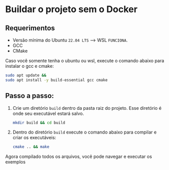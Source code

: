 # Buildar o projeto sem o Docker


## Requerimentos

- Versão mínima do Ubuntu `22.04 LTS` --> WSL `FUNCIONA`.
- GCC
- CMake

Caso você somente tenha o ubuntu ou wsl, execute o comando abaixo para instalar o gcc e cmake:

```bash
sudo apt update &&
sudo apt install -y build-essential gcc cmake
```

## Passo a passo:

1. Crie um diretório `build` dentro da pasta raiz do projeto. Esse diretório é onde seu executável estará salvo.
    ```bash
    mkdir build && cd build
    ```
2. Dentro do diretório `build` execute o comando abaixo para compilar e criar os executáveis:

    ```bash
    cmake .. && make
    ```
Agora compilado todos os arquivos, você pode navegar e executar os exemplos